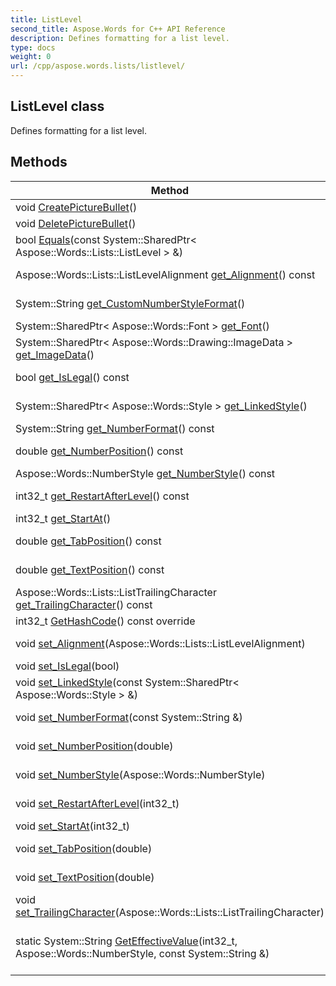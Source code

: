 ```yaml
---
title: ListLevel
second_title: Aspose.Words for C++ API Reference
description: Defines formatting for a list level. 
type: docs
weight: 0
url: /cpp/aspose.words.lists/listlevel/
---
```

## ListLevel class


Defines formatting for a list level. 

## Methods

| Method | Description |
| --- | --- |
| void [CreatePictureBullet](./createpicturebullet/)() | Creates picture bullet shape for the current list level.  |
| void [DeletePictureBullet](./deletepicturebullet/)() | Deletes picture bullet for the current list level.  |
| bool [Equals](./equals/)(const System::SharedPtr< Aspose::Words::Lists::ListLevel > &) | Compares with the specified ListLevel.  |
| Aspose::Words::Lists::ListLevelAlignment [get_Alignment](./get_alignment/)() const | Gets or sets the justification of the actual number of the list item.  |
| System::String [get_CustomNumberStyleFormat](./get_customnumberstyleformat/)() | Gets the custom number style format for this list level. For example: "a, ç, ĝ, ...".  |
| System::SharedPtr< Aspose::Words::Font > [get_Font](./get_font/)() | Specifies character formatting used for the list label.  |
| System::SharedPtr< Aspose::Words::Drawing::ImageData > [get_ImageData](./get_imagedata/)() | Returns image data of the picture bullet shape for the current list level.  |
| bool [get_IsLegal](./get_islegal/)() const | True if the level turns all inherited numbers to Arabic, false if it preserves their number style.  |
| System::SharedPtr< Aspose::Words::Style > [get_LinkedStyle](./get_linkedstyle/)() | Gets or sets the paragraph style that is linked to this list level.  |
| System::String [get_NumberFormat](./get_numberformat/)() const | Returns or sets the number format for the list level.  |
| double [get_NumberPosition](./get_numberposition/)() const | Returns or sets the position (in points) of the number or bullet for the list level.  |
| Aspose::Words::NumberStyle [get_NumberStyle](./get_numberstyle/)() const | Returns or sets the number style for this list level.  |
| int32_t [get_RestartAfterLevel](./get_restartafterlevel/)() const | Sets or returns the list level that must appear before the specified list level restarts numbering.  |
| int32_t [get_StartAt](./get_startat/)() | Returns or sets the starting number for this list level.  |
| double [get_TabPosition](./get_tabposition/)() const | Returns or sets the tab position (in points) for the list level.  |
| double [get_TextPosition](./get_textposition/)() const | Returns or sets the position (in points) for the second line of wrapping text for the list level.  |
| Aspose::Words::Lists::ListTrailingCharacter [get_TrailingCharacter](./get_trailingcharacter/)() const | Returns or sets the character inserted after the number for the list level.  |
| int32_t [GetHashCode](./gethashcode/)() const override | Calculates hash code for this object.  |
| void [set_Alignment](./set_alignment/)(Aspose::Words::Lists::ListLevelAlignment) | Setter for Aspose::Words::Lists::ListLevel::get_Alignment.  |
| void [set_IsLegal](./set_islegal/)(bool) | Setter for Aspose::Words::Lists::ListLevel::get_IsLegal.  |
| void [set_LinkedStyle](./set_linkedstyle/)(const System::SharedPtr< Aspose::Words::Style > &) | Setter for Aspose::Words::Lists::ListLevel::get_LinkedStyle.  |
| void [set_NumberFormat](./set_numberformat/)(const System::String &) | Setter for Aspose::Words::Lists::ListLevel::get_NumberFormat.  |
| void [set_NumberPosition](./set_numberposition/)(double) | Setter for Aspose::Words::Lists::ListLevel::get_NumberPosition.  |
| void [set_NumberStyle](./set_numberstyle/)(Aspose::Words::NumberStyle) | Setter for Aspose::Words::Lists::ListLevel::get_NumberStyle.  |
| void [set_RestartAfterLevel](./set_restartafterlevel/)(int32_t) | Setter for Aspose::Words::Lists::ListLevel::get_RestartAfterLevel.  |
| void [set_StartAt](./set_startat/)(int32_t) | Setter for Aspose::Words::Lists::ListLevel::get_StartAt.  |
| void [set_TabPosition](./set_tabposition/)(double) | Setter for Aspose::Words::Lists::ListLevel::get_TabPosition.  |
| void [set_TextPosition](./set_textposition/)(double) | Setter for Aspose::Words::Lists::ListLevel::get_TextPosition.  |
| void [set_TrailingCharacter](./set_trailingcharacter/)(Aspose::Words::Lists::ListTrailingCharacter) | Setter for Aspose::Words::Lists::ListLevel::get_TrailingCharacter.  |
| static System::String [GetEffectiveValue](./geteffectivevalue/)(int32_t, Aspose::Words::NumberStyle, const System::String &) | Reports the string representation of the ListLevel object for the specified index of the list item. Parameters specify the NumberStyle and an optional format string used when Custom is specified.  |
